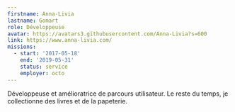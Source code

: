 ```yaml
---
firstname: Anna-Livia
lastname: Gomart
role: Développeuse
avatar: https://avatars3.githubusercontent.com/Anna-Livia?s=600
link: https://www.anna-livia.com/
missions:
  - start: '2017-05-18'
    end: '2019-05-31'
    status: service
    employer: octo
---
```


Développeuse et amélioratrice de parcours utilisateur. Le reste du temps, je collectionne des livres et de la papeterie.
